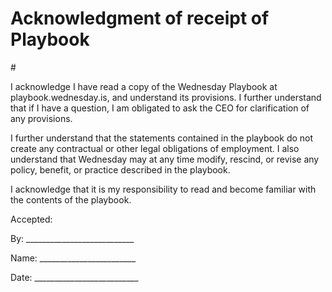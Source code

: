 # Acknowledgment of receipt of Playbook

\#

I acknowledge I have read a copy of the Wednesday Playbook at playbook.wednesday.is, and understand its provisions. I further understand that if I have a question, I am obligated to ask the CEO for clarification of any provisions.

I further understand that the statements contained in the playbook do not create any contractual or other legal obligations of employment. I also understand that Wednesday may at any time modify, rescind, or revise any policy, benefit, or practice described in the playbook.

I acknowledge that it is my responsibility to read and become familiar with the contents of the playbook.

Accepted:

  
By: \_\_\_\_\_\_\_\_\_\_\_\_\_\_\_\_\_\_\_\_\_\_\_\_\_\_\_

Name: \_\_\_\_\_\_\_\_\_\_\_\_\_\_\_\_\_\_\_\_\_\_\_\_

Date: \_\_\_\_\_\_\_\_\_\_\_\_\_\_\_\_\_\_\_\_\_\_\_\_\_\_

